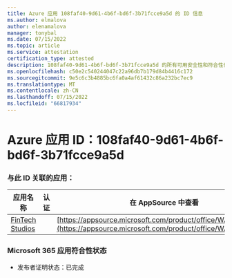 ```yaml
---
title: Azure 应用 108faf40-9d61-4b6f-bd6f-3b71fcce9a5d 的 ID 信息
ms.author: elmalova
author: elenamalova
manager: tonybal
ms.date: 07/15/2022
ms.topic: article
ms.service: attestation
certification_type: attested
description: 108faf40-9d61-4b6f-bd6f-3b71fcce9a5d 的所有可用安全性和符合性信息。
ms.openlocfilehash: c50e2c540244047c22a96db7b179d84b4416c172
ms.sourcegitcommit: 9e5c6c3b4885bc6fa0a4af61432c86a232bc7ec9
ms.translationtype: MT
ms.contentlocale: zh-CN
ms.lasthandoff: 07/15/2022
ms.locfileid: "66817934"
---
```

# <a name="azure-app-id-108faf40-9d61-4b6f-bd6f-3b71fcce9a5d"></a>Azure 应用 ID：108faf40-9d61-4b6f-bd6f-3b71fcce9a5d


### <a name="apps-associated-with-this-id"></a>与此 ID 关联的应用：
| **应用名称** | **认证** | **在 AppSource 中查看** |
|--------------|---------------|-----------------------|
| [FinTech Studios](../forward/WA200003969.md) |  | [https://appsource.microsoft.com/product/office/WA200003969](https://appsource.microsoft.com/product/office/WA200003969) |

### <a name="microsoft-365-app-compliance-status"></a>Microsoft 365 应用符合性状态
- 发布者证明状态：已完成

